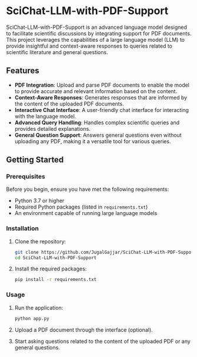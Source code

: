 # SciChat-LLM-with-PDF-Support

SciChat-LLM-with-PDF-Support is an advanced language model designed to facilitate scientific discussions by integrating support for PDF documents. This project leverages the capabilities of a large language model (LLM) to provide insightful and context-aware responses to queries related to scientific literature and general questions.

## Features

- **PDF Integration**: Upload and parse PDF documents to enable the model to provide accurate and relevant information based on the content.
- **Context-Aware Responses**: Generates responses that are informed by the content of the uploaded PDF documents.
- **Interactive Chat Interface**: A user-friendly chat interface for interacting with the language model.
- **Advanced Query Handling**: Handles complex scientific queries and provides detailed explanations.
- **General Question Support**: Answers general questions even without uploading any PDF, making it a versatile tool for various queries.

## Getting Started

### Prerequisites

Before you begin, ensure you have met the following requirements:

- Python 3.7 or higher
- Required Python packages (listed in `requirements.txt`)
- An environment capable of running large language models

### Installation

1. Clone the repository:
    ```sh
    git clone https://github.com/JugalGajjar/SciChat-LLM-with-PDF-Support.git
    cd SciChat-LLM-with-PDF-Support
    ```

2. Install the required packages:
    ```sh
    pip install -r requirements.txt
    ```

### Usage

1. Run the application:
    ```sh
    python app.py
    ```

2. Upload a PDF document through the interface (optional).

3. Start asking questions related to the content of the uploaded PDF or any general questions.
